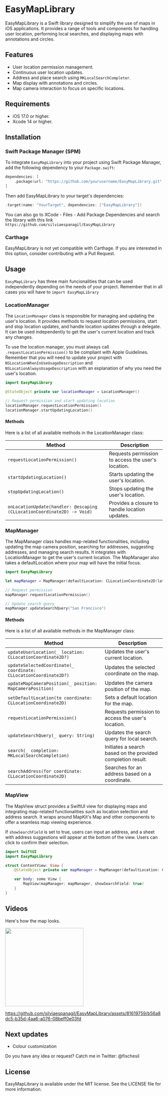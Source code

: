 # EasyMapLibrary

EasyMapLibrary is a Swift library designed to simplify the use of maps in iOS applications. It provides a range of tools and components for handling user location, performing local searches, and displaying maps with annotations and circles.

## Features

- User location permission management.
- Continuous user location updates.
- Address and place search using `MKLocalSearchCompleter`.
- Map display with annotations and circles.
- Map camera interaction to focus on specific locations.

## Requirements

- iOS 17.0 or higher.
- Xcode 14 or higher.

## Installation

### Swift Package Manager (SPM)

To integrate `EasyMapLibrary` into your project using Swift Package Manager, add the following dependency to your `Package.swift`:

```swift
dependencies: [
    .package(url: "https://github.com/yourusername/EasyMapLibrary.git", from: "1.0.0")
]
```

Then add EasyMapLibrary to your target's dependencies:

```swift
.target(name: "YourTarget", dependencies: ["EasyMapLibrary"])
```

You can also go to XCode - Files - Add Package Dependencies and search the library with this link `https://github.com/silviaespanagil/EasyMapLibrary`

### Carthage

EasyMapLibrary is not yet compatible with Carthage. If you are interested in this option, consider contributing with a Pull Request.

## Usage

`EasyMapLibrary` has three main funcionalities that can be used independently depending on the needs of your project. Remember that in all cases you will have to `import EasyMapLibrary`

### LocationManager

The `LocationManager` class is responsible for managing and updating the user's location. It provides methods to request location permissions, start and stop location updates, and handle location updates through a delegate. It can be used independently to get the user's current location and track any changes.

To use the location manager, you must always call `.requestLocationPermission()` to be compliant with Apple Guidelines. Remember that you will need to update your project with `NSLocationWhenInUseUsageDescription` and `NSLocationAlwaysUsageDescription` with an explanation of why you need the user's location.

```swift
import EasyMapLibrary

@StateObject private var locationManager = LocationManager()

// Request permission and start updating location
locationManager.requestLocationPermission()
locationManager.startUpdatingLocation()
```

#### Methods

Here is a list of all available methods in the LocationManager class:

| Method                                          | Description                                                    |
|-------------------------------------------------|----------------------------------------------------------------|
| `requestLocationPermission()`                   | Requests permission to access the user's location.              |
| `startUpdatingLocation()`                       | Starts updating the user's location.                            |
| `stopUpdatingLocation()`                        | Stops updating the user's location.                             |
| `onLocationUpdate(handler: @escaping (CLLocationCoordinate2D) -> Void)` | Provides a closure to handle location updates.   |

### MapManager

The MapManager class handles map-related functionalities, including updating the map camera position, searching for addresses, suggesting addresses, and managing search results. It integrates with LocationManager to get the user's current location. The MapManager also takes a defaultLocation where your map will have the initial focus.


```swift
import EasyMapLibrary

let mapManager = MapManager(defaultLocation: CLLocationCoordinate2D(latitude: 37.7749, longitude: -122.4194))

// Request permission
mapManager.requestLocationPermission()

// Update search query
mapManager.updateSearchQuery("San Francisco")
```
#### Methods
Here is a list of all available methods in the MapManager class:

| Method                                          | Description                                                    |
|-------------------------------------------------|----------------------------------------------------------------|
| `updateUserLocation(_ location: CLLocationCoordinate2D?)` | Updates the user's current location.                           |
| `updateSelectedCoordinate(_ coordinate: CLLocationCoordinate2D?)` | Updates the selected coordinate on the map.                    |
| `updateMapCameraPosition(_ position: MapCameraPosition)` | Updates the camera position of the map.                        |
| `setDefaultLocation(to coordinate: CLLocationCoordinate2D)` | Sets a default location for the map.                           |
| `requestLocationPermission()`                   | Requests permission to access the user's location.              |
| `updateSearchQuery(_ query: String)`             | Updates the search query for local search.                     |
| `search(_ completion: MKLocalSearchCompletion)`  | Initiates a search based on the provided completion result.    |
| `searchAddress(for coordinate: CLLocationCoordinate2D)` | Searches for an address based on a coordinate.                 |

### MapView

The MapView struct provides a SwiftUI view for displaying maps and integrating map-related functionalities such as location selection and address search. It wraps around MapKit's Map and other components to offer a seamless map viewing experience.

If `showSearchField` is set to true, users can input an address, and a sheet with address suggestions will appear at the bottom of the view. Users can click to confirm their selection.

```swift
import SwiftUI
import EasyMapLibrary

struct ContentView: View {
    @StateObject private var mapManager = MapManager(defaultLocation: CLLocationCoordinate2D(latitude: 37.7749, longitude: -122.4194))

    var body: some View {
        MapView(mapManager: mapManager, showSearchField: true)
    }
}

```

## Videos
Here's how the map looks.

<img src="https://github.com/silviaespanagil/EasyMapLibrary/assets/81619759/010ddb8d-5ff2-4dc5-9bdf-9fb6ffb47622" alt="" width="250"/>

https://github.com/silviaespanagil/EasyMapLibrary/assets/81619759/b56a8dc5-b35d-4aa6-a076-08beff0e03fd

## Next updates
- Colour customization

Do you have any idea or request? Catch me in Twitter: @fischesil

## License
EasyMapLibrary is available under the MIT license. See the LICENSE file for more information.



